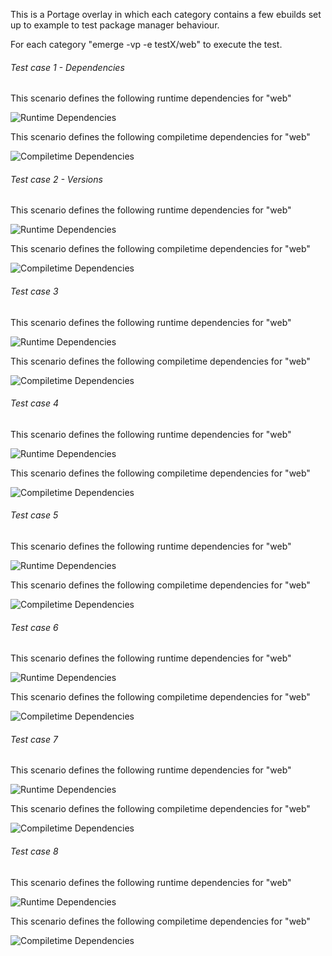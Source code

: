 This is a Portage overlay in which each category contains a few ebuilds 
set up to example to test package manager behaviour. 

For each category "emerge -vp -e testX/web" to execute the test. 
 

###### Test case 1 - Dependencies

This scenario defines the following runtime dependencies for "web"

![Runtime Dependencies](../../Documentation/Tests/test1/web-1.0-rdepend.svg)

This scenario defines the following compiletime dependencies for "web"

![Compiletime Dependencies](../../Documentation/Tests/test1/web-1.0-depend.svg)


###### Test case 2 - Versions

This scenario defines the following runtime dependencies for "web"

![Runtime Dependencies](../../Documentation/Tests/test2/web-1.0-rdepend.svg)

This scenario defines the following compiletime dependencies for "web"

![Compiletime Dependencies](../../Documentation/Tests/test2/web-1.0-depend.svg)


###### Test case 3 

This scenario defines the following runtime dependencies for "web"

![Runtime Dependencies](../../Documentation/Tests/test3/web-1.0-rdepend.svg)

This scenario defines the following compiletime dependencies for "web"

![Compiletime Dependencies](../../Documentation/Tests/test3/web-1.0-depend.svg)


###### Test case 4

This scenario defines the following runtime dependencies for "web"

![Runtime Dependencies](../../Documentation/Tests/test4/web-1.0-rdepend.svg)

This scenario defines the following compiletime dependencies for "web"

![Compiletime Dependencies](../../Documentation/Tests/test4/web-1.0-depend.svg)


###### Test case 5

This scenario defines the following runtime dependencies for "web"

![Runtime Dependencies](../../Documentation/Tests/test5/web-1.0-rdepend.svg)

This scenario defines the following compiletime dependencies for "web"

![Compiletime Dependencies](../../Documentation/Tests/test5/web-1.0-depend.svg)


###### Test case 6

This scenario defines the following runtime dependencies for "web"

![Runtime Dependencies](../../Documentation/Tests/test6/web-1.0-rdepend.svg)

This scenario defines the following compiletime dependencies for "web"

![Compiletime Dependencies](../../Documentation/Tests/test6/web-1.0-depend.svg)


###### Test case 7

This scenario defines the following runtime dependencies for "web"

![Runtime Dependencies](../../Documentation/Tests/test7/web-1.0-rdepend.svg)

This scenario defines the following compiletime dependencies for "web"

![Compiletime Dependencies](../../Documentation/Tests/test7/web-1.0-depend.svg)


###### Test case 8

This scenario defines the following runtime dependencies for "web"

![Runtime Dependencies](../../Documentation/Tests/test8/web-1.0-rdepend.svg)

This scenario defines the following compiletime dependencies for "web"

![Compiletime Dependencies](../../Documentation/Tests/test8/web-1.0-depend.svg)


